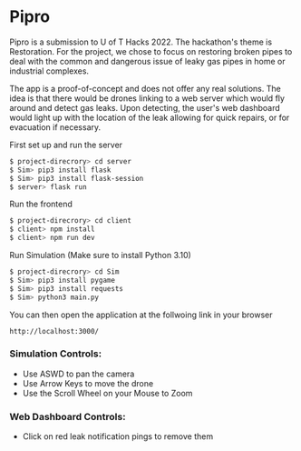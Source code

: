# Pipro
Pipro is a submission to U of T Hacks 2022. 
The hackathon's theme is Restoration. For the project, we chose
to focus on restoring broken pipes to deal with the common
and dangerous issue of leaky gas pipes in home or industrial complexes.

The app is a proof-of-concept and does not offer any real solutions.
The idea is that there would be drones linking to a web server which
would fly around and detect gas leaks. Upon detecting, the user's
web dashboard would light up with the location of the leak allowing
for quick repairs, or for evacuation if necessary.

First set up and run the server
```sh
$ project-direcrory> cd server
$ Sim> pip3 install flask
$ Sim> pip3 install flask-session
$ server> flask run
```

Run the frontend
```sh
$ project-direcrory> cd client
$ client> npm install
$ client> npm run dev
```

Run Simulation (Make sure to install Python 3.10)
```sh
$ project-direcrory> cd Sim
$ Sim> pip3 install pygame
$ Sim> pip3 install requests
$ Sim> python3 main.py
```

You can then open the application at the follwoing link in your browser
```
http://localhost:3000/
```

### Simulation Controls:
- Use ASWD to pan the camera
- Use Arrow Keys to move the drone
- Use the Scroll Wheel on your Mouse to Zoom

### Web Dashboard Controls:
- Click on red leak notification pings to remove them

